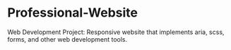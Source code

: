 # Professional-Website
Web Development Project: Responsive website that implements aria, scss, forms, and other web development tools.
